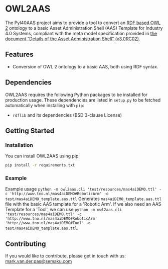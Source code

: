 # OWL2AAS

The PyI40AAS project aims to provide a tool to convert an [RDF based OWL 2](https://www.w3.org/TR/2012/REC-owl2-rdf-based-semantics-20121211/) ontology to a basic Asset Administration Shell (AAS) Template for Industry 4.0 Systems,
compliant with the meta model specification provided in
[the document “Details of the Asset Administration Shell” (v3.0RC02)](https://https://www.plattform-i40.de/IP/Redaktion/EN/Downloads/Publikation/Details_of_the_Asset_Administration_Shell_Part1_V3.html).


## Features

* Conversion of OWL 2 ontology to a basic AAS, both using RDF syntax.


<!-- ### Project Structure -->


<!-- ## License -->


## Dependencies

OWL2AAS requires the following Python packages to be installed for production usage. These dependencies are listed in
`setup.py` to be fetched automatically when installing with `pip`:
* `rdflib` and its dependencies (BSD 3-clause License)


## Getting Started

### Installation

You can install OWL2AAS using pip:

```bash
pip install -r requirements.txt
```


### Example

Example usage `python -m owl2aas.cli 'test/resources/mas4aiDEMO.ttl' -c 'http://www.tno.nl/mas4aiDEMO#RoboticArm' -o test/mas4aiDEMO_template.aas.ttl`
Generates `mas4aiDEMO_template.aas.ttl` file with the basic AAS template for a 'Robotic Arm'.
If we also need an AAS Template for a 'Tool', we can use `python -m owl2aas.cli 'test/resources/mas4aiDEMO.ttl' -c 'http://www.tno.nl/mas4aiDEMO#RoboticArm' 'http://www.tno.nl/mas4aiDEMO#Tool' -o test/mas4aiDEMO_template.aas.ttl`.


## Contributing

If you would like to contribute, please get in touch with us: mark.van.der.pas@semaku.com


<!-- ### Codestyle and Testing

Our code follows the [PEP 8 -- Style Guide for Python Code](https://www.python.org/dev/peps/pep-0008/).
Additionally, we use [PEP 484 -- Type Hints](https://www.python.org/dev/peps/pep-0484/) throughout the code to enable type checking the code.


### Contribute Code/Patches

TBD -->